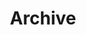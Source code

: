 ---
title: "Archive"
description: "Pascal Michaillat's research papers, course material, and design projects listed in reverse chronological order."
layout: "archives"
---